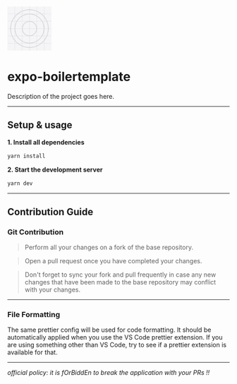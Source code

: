 <img src="src/assets/expo/icon.png" height="100" width="100">

# expo-boilertemplate

Description of the project goes here.

---

## Setup & usage

**1. Install all dependencies**

```bash
yarn install
```

**2. Start the development server**

```bash
yarn dev
```

---

## Contribution Guide

### Git Contribution

> Perform all your changes on a fork of the base repository.

> Open a pull request once you have completed your changes.

> Don't forget to sync your fork and pull frequently in case any new changes that have been made to the base repository may conflict with your changes.

---

### File Formatting

The same prettier config will be used for code formatting. It should be automatically applied when you use the VS Code prettier extension. If you are using something other than VS Code, try to see if a prettier extension is available for that.

---

_official policy: it is fOrBiddEn to break the application with your PRs !!_
